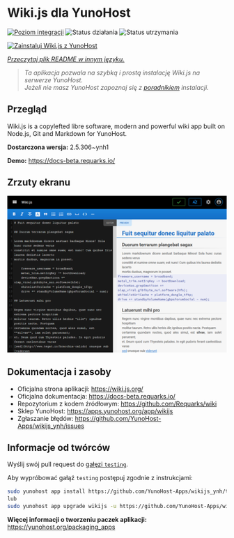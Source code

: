 <!--
To README zostało automatycznie wygenerowane przez <https://github.com/YunoHost/apps/tree/master/tools/readme_generator>
Nie powinno być ono edytowane ręcznie.
-->

# Wiki.js dla YunoHost

[![Poziom integracji](https://apps.yunohost.org/badge/integration/wikijs)](https://ci-apps.yunohost.org/ci/apps/wikijs/)
![Status działania](https://apps.yunohost.org/badge/state/wikijs)
![Status utrzymania](https://apps.yunohost.org/badge/maintained/wikijs)

[![Zainstaluj Wiki.js z YunoHost](https://install-app.yunohost.org/install-with-yunohost.svg)](https://install-app.yunohost.org/?app=wikijs)

*[Przeczytaj plik README w innym języku.](./ALL_README.md)*

> *Ta aplikacja pozwala na szybką i prostą instalację Wiki.js na serwerze YunoHost.*  
> *Jeżeli nie masz YunoHost zapoznaj się z [poradnikiem](https://yunohost.org/install) instalacji.*

## Przegląd

Wiki.js is a copylefted libre software, modern and powerful wiki app built on Node.js, Git and Markdown for YunoHost.


**Dostarczona wersja:** 2.5.306~ynh1

**Demo:** <https://docs-beta.requarks.io/>

## Zrzuty ekranu

![Zrzut ekranu z Wiki.js](./doc/screenshots/screenshot.png)

## Dokumentacja i zasoby

- Oficjalna strona aplikacji: <https://wiki.js.org/>
- Oficjalna dokumentacja: <https://docs-beta.requarks.io/>
- Repozytorium z kodem źródłowym: <https://github.com/Requarks/wiki>
- Sklep YunoHost: <https://apps.yunohost.org/app/wikijs>
- Zgłaszanie błędów: <https://github.com/YunoHost-Apps/wikijs_ynh/issues>

## Informacje od twórców

Wyślij swój pull request do [gałęzi `testing`](https://github.com/YunoHost-Apps/wikijs_ynh/tree/testing).

Aby wypróbować gałąź `testing` postępuj zgodnie z instrukcjami:

```bash
sudo yunohost app install https://github.com/YunoHost-Apps/wikijs_ynh/tree/testing --debug
lub
sudo yunohost app upgrade wikijs -u https://github.com/YunoHost-Apps/wikijs_ynh/tree/testing --debug
```

**Więcej informacji o tworzeniu paczek aplikacji:** <https://yunohost.org/packaging_apps>
